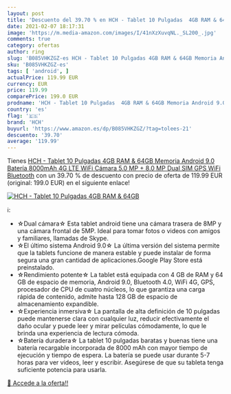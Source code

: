 ```yaml
---
layout: post
title: 'Descuento del 39.70 % en HCH - Tablet 10 Pulgadas  4GB RAM & 64GB'
date: 2021-02-07 18:17:31
image: 'https://m.media-amazon.com/images/I/41nXzXuvqNL._SL200_.jpg'
comments: true
category: ofertas
author: ring
slug: 'B085VHKZGZ-es HCH - Tablet 10 Pulgadas 4GB RAM & 64GB Memoria Android...'
sku: 'B085VHKZGZ-es'
tags: [ 'android', ]
actualPrice: 119.99 EUR
currency: EUR
price: 119.99
comparePrice: 199.0 EUR
prodname: 'HCH - Tablet 10 Pulgadas  4GB RAM & 64GB Memoria Android 9.0 Batería 8000mAh 4G LTE WiFi Cámara 5.0 MP + 8.0 MP Dual SIM GPS WiFi Bluetooth'
country: 'es'
flag: '🇪🇸'
brand: 'HCH'
buyurl: 'https://www.amazon.es/dp/B085VHKZGZ/?tag=tolees-21'
descuento: '39.70'
average: '119.99'
---
```


Tienes [HCH - Tablet 10 Pulgadas  4GB RAM & 64GB Memoria Android 9.0 Batería 8000mAh 4G LTE WiFi Cámara 5.0 MP + 8.0 MP Dual SIM GPS WiFi Bluetooth](https://www.amazon.es/dp/B085VHKZGZ/?tag=tolees-21) con un 39.70 % de descuento con precio de oferta de 119.99 EUR (original: 199.0 EUR) en el siguiente enlace!

[![HCH - Tablet 10 Pulgadas  4GB RAM & 64GB](https://m.media-amazon.com/images/I/41nXzXuvqNL._SL200_.jpg)](https://www.amazon.es/dp/B085VHKZGZ/?tag=tolees-21)

ℹ️:

- ☆Dual cámara☆ Esta tablet android tiene una cámara trasera de 8MP y una cámara frontal de 5MP. Ideal para tomar fotos o videos con amigos y familiares, llamadas de Skype.
- ☆El último sistema Android 9.0☆ La última versión del sistema permite que la tablets funcione de manera estable y puede instalar de forma segura una gran cantidad de aplicaciones.Google Play Store está preinstalado.
- ☆Rendimiento potente☆ La tablet está equipada con 4 GB de RAM y 64 GB de espacio de memoria, Android 9.0, Bluetooth 4.0, WiFi 4G, GPS, procesador de CPU de cuatro núcleos, lo que garantiza una carga rápida de contenido, admite hasta 128 GB de espacio de almacenamiento expandible.
- ☆Experiencia inmersiva☆ La pantalla de alta definición de 10 pulgadas puede mantenerse clara con cualquier luz, reducir efectivamente el daño ocular y puede leer y mirar películas cómodamente, lo que le brinda una experiencia de lectura cómoda.
- ☆Batería duradera☆ La tablet 10 pulgadas baratas y buenas tiene una batería recargable incorporada de 8000 mAh con mayor tiempo de ejecución y tiempo de espera. La batería se puede usar durante 5-7 horas para ver videos, leer y escribir. Asegúrese de que su tableta tenga suficiente potencia para usarla.

[🛒 Accede a la oferta!!](https://www.amazon.es/dp/B085VHKZGZ/?tag=tolees-21)
